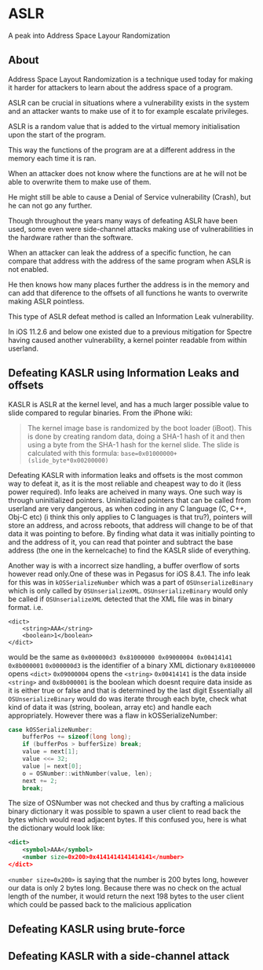 # ASLR
A peak into Address Space Layour Randomization

## About
Address Space Layout Randomization is a technique used today for making it harder for attackers to learn about the address space of a program.

ASLR can be crucial in situations where a vulnerability exists in the system and an attacker wants to make use of it to for example escalate privileges.

ASLR is a random value that is added to the virtual memory initialisation upon the start of the program.

This way the functions of the program are at a different address in the memory each time it is ran.

When an attacker does not know where the functions are at he will not be able to overwrite them to make use of them.

He might still be able to cause a Denial of Service vulnerability (Crash), but he can not go any further.

Though throughout the years many ways of defeating ASLR have been used, some even were side-channel attacks making use of vulnerabilities in the hardware rather than the software.

When an attacker can leak the address of a specific function, he can compare that address with the address of the same program when ASLR is not enabled.

He then knows how many places further the address is in the memory and can add that diference to the offsets of all functions he wants to overwrite making ASLR pointless.

This type of ASLR defeat method is called an Information Leak vulnerability.

In iOS 11.2.6 and below one existed due to a previous mitigation for Spectre having caused another vulnerability, a kernel pointer readable from within userland.


## Defeating KASLR using Information Leaks and offsets
KASLR is ASLR at the kernel level, and has a much larger possible value to slide compared to regular binaries. From the iPhone wiki:
>The kernel image base is randomized by the boot loader (iBoot). This is done by creating random data, doing a SHA-1 hash of it and then using a byte from the SHA-1 hash for the kernel slide. The slide is calculated with this formula: `base=0x01000000+(slide_byte*0x00200000)`

Defeating KASLR with information leaks and offsets is the most common way to defeat it, as it is the most reliable and cheapest way to do it (less power required). Info leaks are acheived in many ways. One such way is through uninitialized pointers. Uninitialized pointers that can be called from userland are very dangerous, as when coding in any C language (C, C++, Obj-C etc) (i think this only applies to C languages is that tru?), pointers will store an address, and across reboots, that address will change to be of that data it was pointing to before. By finding what data it was initially pointing to and the address of it, you can read that pointer and subtract the base address (the one in the kernelcache) to find the KASLR slide of everything. 

Another way is with a incorrect size handling, a buffer overflow of sorts however read only.One of these was in Pegasus for iOS 8.4.1. The info leak for this was in `kOSSerializeNumber` which was a part of `OSUnserializeBinary` which is only called by `OSUnserializeXML`. `OSUnserializeBinary` would only be called if `OSUnserializeXML` detected that the XML file was in binary format. i.e. 
```plist
<dict>
    <string>AAA</string>
    <boolean>1</boolean>
</dict>
```
would be the same as
`0x000000d3 0x81000000 0x09000004 0x00414141 0x8b000001`
`0x000000d3` is the identifier of a binary XML dictionary
`0x81000000` opens `<dict>`
`0x09000004` opens the `<string>`
`0x00414141` is the data inside `<string>` and
`0x8b000001` is the boolean which doesnt require data inside as it is either true or false and that is determined by the last digit
Essentially all `OSUnserializeBinary` would do was iterate through each byte, check what kind of data it was (string, boolean, array etc) and handle each appropriately. However there was a flaw in kOSSerializeNumber:
```C++
case kOSSerializeNumber:
    bufferPos += sizeof(long long);
    if (bufferPos > bufferSize) break;
    value = next[1];
    value <<= 32;
    value |= next[0];
    o = OSNumber::withNumber(value, len);
    next += 2;
    break;
```
The size of OSNumber was not checked and thus by crafting a malicious binary dictionary it was possible to spawn a user client to read back the bytes which would read adjacent bytes. If this confused you, here is what the dictionary would look like:
```XML 
<dict>
    <symbol>AAA</symbol>
    <number size=0x200>0x4141414141414141</number>
</dict>
``````
`<number size=0x200>` is saying that the number is 200 bytes long, however our data is only 2 bytes long. Because there was no check on the actual length of the number, it would return the next 198 bytes to the user client which could be passed back to the malicious application 
## Defeating KASLR using brute-force

## Defeating KASLR with a side-channel attack
